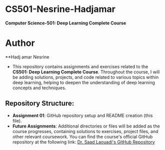 # CS501-Nesrine-Hadjamar
**Computer Science-501: Deep Learning Complete Course**
# Author
 **Hadj amar Nesrine
- This repository contains assignments and exercises related to the **CS501: Deep Learning Complete Course**. Throughout the course, I will be adding solutions, projects, and code related to various topics within deep learning, helping to deepen the understanding of deep learning concepts and techniques.
## Repository Structure:
- **Assignment 01**: GitHub repository setup and README creation (this file).
- **Future Assignments**: Additional directories or files will be added as the course progresses, containing solutions to exercises, project files, and other relevant coursework.
You can find the course's official GitHub repository at the following link:
[Dr. Saad Laouadi's GitHub Repository](https://github.com/dr-saad-la/CS501-Deep-Learning-Complete-Course)

